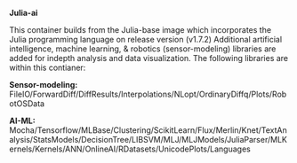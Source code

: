 **Julia-ai**

This container builds from the Julia-base image which incorporates the Julia programming language on release version (v1.7.2)
Additional artificial intelligence, machine learning, & robotics (sensor-modeling) libraries are added for indepth analysis and data visualization. The following libraries are within this contianer:

**Sensor-modeling:** 
FileIO/ForwardDiff/DiffResults/Interpolations/NLopt/OrdinaryDiffq/Plots/RobotOSData

**AI-ML:**
Mocha/Tensorflow/MLBase/Clustering/ScikitLearn/Flux/Merlin/Knet/TextAnalysis/StatsModels/DecisionTree/LIBSVM/MLJ/MLJModels/JuliaParser/MLKernels/Kernels/ANN/OnlineAI/RDatasets/UnicodePlots/Languages


